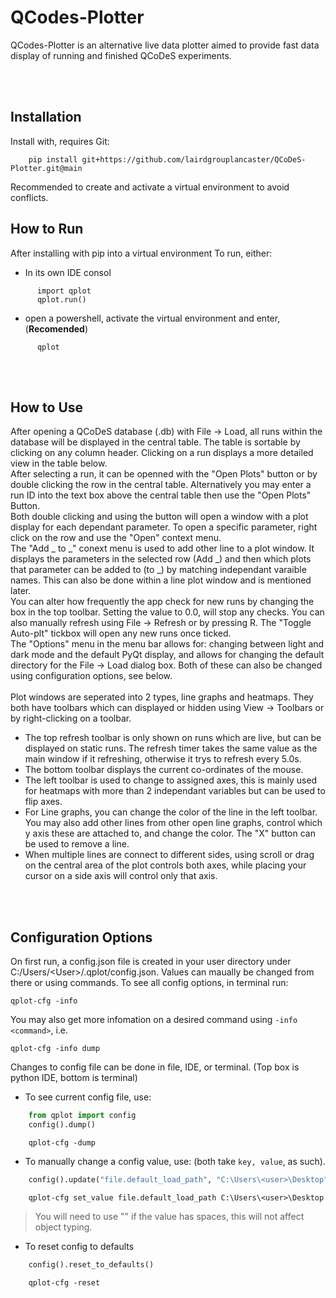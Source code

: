 QCodes-Plotter
==============

QCodes-Plotter is an alternative live data plotter aimed to provide fast data display of running and finished QCoDeS experiments.

<br/>
<br/>

Installation
------------

Install with, requires Git:
```console
    pip install git+https://github.com/lairdgrouplancaster/QCoDeS-Plotter.git@main
```
Recommended to create and activate a virtual environment to avoid conflicts.
<br/>

How to Run
----------

After installing with pip into a virtual environment
To run, either:
* In its own IDE consol
```console  
      import qplot
      qplot.run()
```
* open a powershell, activate the virtual environment and enter, (**Recomended**)
```console
      qplot
```
<br/>
<br/>

How to Use
----------
After opening a QCoDeS database (.db) with File -> Load, all runs within the database will be displayed in the central table. The table is sortable by clicking on any column header.
Clicking on a run displays a more detailed view in the table below. <br/>
After selecting a run, it can be openned with the "Open Plots" button or by double clicking the row in the central table. Alternatively you may enter a run ID into the text box above the central table then use the "Open Plots" Button. <br/>
Both double clicking and using the button will open a window with a plot display for each dependant parameter. To open a specific parameter, right click on the row and use the "Open" context menu. <br/> 
The "Add _ to _" conext menu is used to add other line to a plot window. It displays the parameters in the selected row (Add _) and then which plots that parameter can be added to (to _) by matching independant varaible names. This can also be done within a line plot window and is mentioned later.
<br/>
You can alter how frequently the app check for new runs by changing the box in the top toolbar. Setting the value to 0.0, will stop any checks. You can also manually refresh using File -> Refresh or by pressing R. The "Toggle Auto-plt" tickbox will open any new runs once ticked.
<br/>
The "Options" menu in the menu bar allows for: changing between light and dark mode and the default PyQt display, and allows for changing the default directory for the File -> Load dialog box. Both of these can also be changed using configuration options, see below. 
<br/>
<br/>
Plot windows are seperated into 2 types, line graphs and heatmaps. They both have toolbars which can displayed or hidden using View -> Toolbars or by right-clicking on a toolbar. <br/>
* The top refresh toolbar is only shown on runs which are live, but can be displayed on static runs. The refresh timer takes the same value as the main window if it refreshing, otherwise it trys to refresh every 5.0s.
* The bottom toolbar displays the current co-ordinates of the mouse.
* The left toolbar is used to change to assigned axes, this is mainly used for heatmaps with more than 2 independant variables but can be used to flip axes.
* For Line graphs, you can change the color of the line in the left toolbar. You may also add other lines from other open line graphs, control which y axis these are attached to, and change the color. The "X" button can be used to remove a line.
* When multiple lines are connect to different sides, using scroll or drag on the central area of the plot controls both axes, while placing your cursor on a side axis will control only that axis.

<br/>
<br/>

Configuration Options
---------------------
On first run, a config.json file is created in your user directory under C:/Users/\<User\>/.qplot/config.json. Values can maually be changed from there or using commands.
To see all config options, in terminal run:
```console
qplot-cfg -info
```
You may also get more infomation on a desired command using `-info <command>`, i.e.
```console
qplot-cfg -info dump
```

Changes to config file can be done in file, IDE, or terminal.  (Top box is python IDE, bottom is terminal)
* To see current config file, use:
```python
    from qplot import config
    config().dump()
```
```console
    qplot-cfg -dump
```
* To manually change a config value, use: (both take `key, value`, as such).
```python
    config().update("file.default_load_path", "C:\Users\<user>\Desktop")
```
```console
    qplot-cfg set_value file.default_load_path C:\Users\<user>\Desktop
```
> You will need to use "" if the value has spaces, this will not affect object typing.
  
* To reset config to defaults
```python
    config().reset_to_defaults()
```
```console
    qplot-cfg -reset
```
